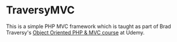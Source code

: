 # TraversyMVC

This is a simple PHP MVC framework which is taught as part of Brad Traversy's [Object Oriented PHP & MVC course](https://www.udemy.com/object-oriented-php-mvc/) at Udemy.